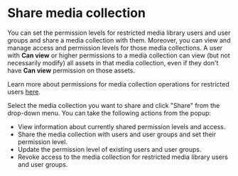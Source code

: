 # Share media collection

You can set the permission levels for restricted media library users and user groups and share a media collection with them. Moreover, you can view and manage access and permission levels for those media collections. A user with **Can view** or higher permissions to a media collection can view (but not necessarily modify) all assets in that media collection, even if they don't have **Can view** permission on those assets. 

Learn more about permissions for media collection operations for restricted users [here](../access-control-and-permissions/README.md#media-collection-permission-levels).

Select the media collection you want to share and click "Share" from the drop-down menu. You can take the following actions from the popup:

* View information about currently shared permission levels and access.
* Share the media collection with users and user groups and set their permission level.
* Update the permission level of existing users and user groups.
* Revoke access to the media collection for restricted media library users and user groups.
